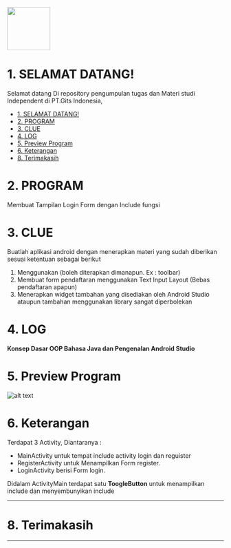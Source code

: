 <img height="100em" src="https://github-readme-stats.vercel.app/api?username=aziez&show_icons=true&hide_border=true&&count_private=true&include_all_commits=true" />

 # 1. SELAMAT DATANG!
Selamat datang Di repository pengumpulan tugas dan Materi studi Independent di PT.Gits Indonesia,

- [1. SELAMAT DATANG!](#1-selamat-datang)
- [2. PROGRAM](#2-program)
- [3. CLUE](#3-clue)
- [4. LOG](#4-log)
- [5. Preview Program](#5-preview-program)
- [6. Keterangan](#6-keterangan)
- [8. Terimakasih](#8-terimakasih)

# 2. PROGRAM
Membuat Tampilan Login Form dengan Include fungsi


# 3. CLUE
Buatlah aplikasi android dengan menerapkan materi yang sudah diberikan sesuai ketentuan sebagai berikut

1. Menggunakan <include> (boleh diterapkan dimanapun. Ex : toolbar)
2. Membuat form pendaftaran menggunakan Text Input Layout (Bebas pendaftaran apapun)
3. Menerapkan widget tambahan yang disediakan oleh Android Studio ataupun tambahan menggunakan library sangat diperbolekan



# 4. LOG
**Konsep Dasar OOP Bahasa Java dan Pengenalan Android Studio**

# 5. Preview Program
![alt text](https://github.com/aziez/SI-GITS_Indonesia/blob/main/Tugas_8-LoginForm/Hasil_build.gif)


# 6. Keterangan
Terdapat 3 Activity, Diantaranya :
- MainActivity untuk tempat include activity login dan reguister
- RegisterActivity untuk Menampilkan Form register.
- LoginActivity berisi Form login.

Didalam ActivityMain terdapat satu  **ToogleButton** untuk menampilkan include dan menyembunyikan include

***

# 8. Terimakasih

***
